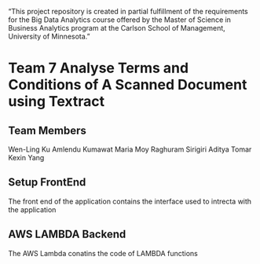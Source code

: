 “This project repository is created in partial fulfillment of the requirements for the Big Data Analytics course offered by the Master of Science in Business Analytics program at the Carlson School of Management, University of Minnesota.”

# Team 7 Analyse Terms and Conditions of A Scanned Document using Textract

## Team Members
Wen-Ling Ku
Amlendu Kumawat
Maria Moy
Raghuram Sirigiri
Aditya Tomar
Kexin Yang

## Setup FrontEnd
The front end of the application contains the interface used to intrecta with the application

## AWS LAMBDA Backend
The AWS Lambda conatins the code of LAMBDA functions


